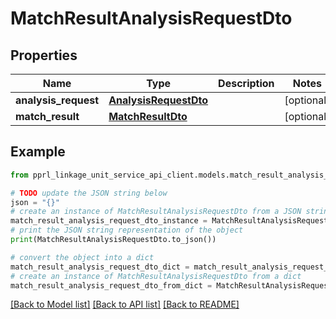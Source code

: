 # MatchResultAnalysisRequestDto


## Properties

Name | Type | Description | Notes
------------ | ------------- | ------------- | -------------
**analysis_request** | [**AnalysisRequestDto**](AnalysisRequestDto.md) |  | [optional] 
**match_result** | [**MatchResultDto**](MatchResultDto.md) |  | [optional] 

## Example

```python
from pprl_linkage_unit_service_api_client.models.match_result_analysis_request_dto import MatchResultAnalysisRequestDto

# TODO update the JSON string below
json = "{}"
# create an instance of MatchResultAnalysisRequestDto from a JSON string
match_result_analysis_request_dto_instance = MatchResultAnalysisRequestDto.from_json(json)
# print the JSON string representation of the object
print(MatchResultAnalysisRequestDto.to_json())

# convert the object into a dict
match_result_analysis_request_dto_dict = match_result_analysis_request_dto_instance.to_dict()
# create an instance of MatchResultAnalysisRequestDto from a dict
match_result_analysis_request_dto_from_dict = MatchResultAnalysisRequestDto.from_dict(match_result_analysis_request_dto_dict)
```
[[Back to Model list]](../README.md#documentation-for-models) [[Back to API list]](../README.md#documentation-for-api-endpoints) [[Back to README]](../README.md)


